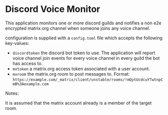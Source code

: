 # Discord Voice Monitor

This application monitors one or more discord guilds and notifies a non e2e encrypted matrix.org channel when someone joins any voice channel.

configuration is supplied with a `config.toml` file which accepts the following key-values:

* `discordtoken` the discord bot token to use. The application will report voice channel join events for every voice channel in every guild the bot has access to.
* `mxtoken` a matrix.org access token associated with a user account.
* `mxroom` the matrix.org room to post messages to. Format: `https://example.com/_matrix/client/unstable/rooms/!mQytUcdcuYTwtnpCmB%3Aexample.com`

Notes:

It is assumed that the matrix account already is a member of the target room.
